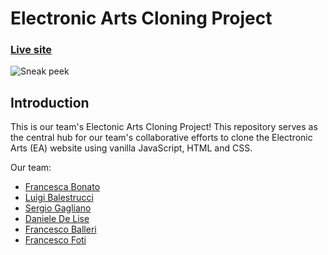# Electronic Arts Cloning Project

### [Live site](https://eaclone.netlify.app/)

![Sneak peek](https://ibb.co/VDR0gb2)

## Introduction
This is our team's Electonic Arts Cloning Project!
This repository serves as the central hub for our team's collaborative efforts to clone the Electronic Arts (EA) website using vanilla JavaScript, HTML and CSS.

Our team:
- [Francesca Bonato](https://github.com/Francesca-Bonato)
- [Luigi Balestrucci](https://github.com/bale231)
- [Sergio Gagliano](https://github.com/SergioGagliano)
- [Daniele De Lise](https://github.com/delisnt)
- [Francesco Balleri](https://github.com/furanchesuko)
- [Francesco Foti](https://github.com/02France02)




